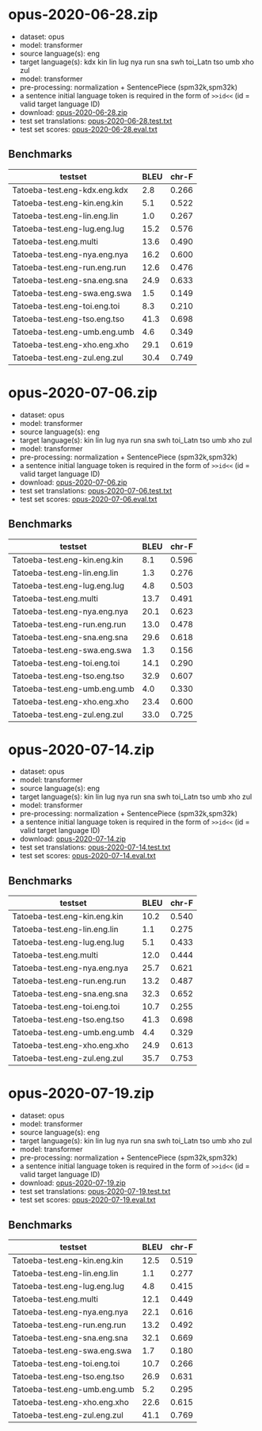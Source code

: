 # opus-2020-06-28.zip

* dataset: opus
* model: transformer
* source language(s): eng
* target language(s): kdx kin lin lug nya run sna swh toi_Latn tso umb xho zul
* model: transformer
* pre-processing: normalization + SentencePiece (spm32k,spm32k)
* a sentence initial language token is required in the form of `>>id<<` (id = valid target language ID)
* download: [opus-2020-06-28.zip](https://object.pouta.csc.fi/Tatoeba-MT-models/eng-bnt/opus-2020-06-28.zip)
* test set translations: [opus-2020-06-28.test.txt](https://object.pouta.csc.fi/Tatoeba-MT-models/eng-bnt/opus-2020-06-28.test.txt)
* test set scores: [opus-2020-06-28.eval.txt](https://object.pouta.csc.fi/Tatoeba-MT-models/eng-bnt/opus-2020-06-28.eval.txt)

## Benchmarks

| testset               | BLEU  | chr-F |
|-----------------------|-------|-------|
| Tatoeba-test.eng-kdx.eng.kdx 	| 2.8 	| 0.266 |
| Tatoeba-test.eng-kin.eng.kin 	| 5.1 	| 0.522 |
| Tatoeba-test.eng-lin.eng.lin 	| 1.0 	| 0.267 |
| Tatoeba-test.eng-lug.eng.lug 	| 15.2 	| 0.576 |
| Tatoeba-test.eng.multi 	| 13.6 	| 0.490 |
| Tatoeba-test.eng-nya.eng.nya 	| 16.2 	| 0.600 |
| Tatoeba-test.eng-run.eng.run 	| 12.6 	| 0.476 |
| Tatoeba-test.eng-sna.eng.sna 	| 24.9 	| 0.633 |
| Tatoeba-test.eng-swa.eng.swa 	| 1.5 	| 0.149 |
| Tatoeba-test.eng-toi.eng.toi 	| 8.3 	| 0.210 |
| Tatoeba-test.eng-tso.eng.tso 	| 41.3 	| 0.698 |
| Tatoeba-test.eng-umb.eng.umb 	| 4.6 	| 0.349 |
| Tatoeba-test.eng-xho.eng.xho 	| 29.1 	| 0.619 |
| Tatoeba-test.eng-zul.eng.zul 	| 30.4 	| 0.749 |

# opus-2020-07-06.zip

* dataset: opus
* model: transformer
* source language(s): eng
* target language(s): kin lin lug nya run sna swh toi_Latn tso umb xho zul
* model: transformer
* pre-processing: normalization + SentencePiece (spm32k,spm32k)
* a sentence initial language token is required in the form of `>>id<<` (id = valid target language ID)
* download: [opus-2020-07-06.zip](https://object.pouta.csc.fi/Tatoeba-MT-models/eng-bnt/opus-2020-07-06.zip)
* test set translations: [opus-2020-07-06.test.txt](https://object.pouta.csc.fi/Tatoeba-MT-models/eng-bnt/opus-2020-07-06.test.txt)
* test set scores: [opus-2020-07-06.eval.txt](https://object.pouta.csc.fi/Tatoeba-MT-models/eng-bnt/opus-2020-07-06.eval.txt)

## Benchmarks

| testset               | BLEU  | chr-F |
|-----------------------|-------|-------|
| Tatoeba-test.eng-kin.eng.kin 	| 8.1 	| 0.596 |
| Tatoeba-test.eng-lin.eng.lin 	| 1.3 	| 0.276 |
| Tatoeba-test.eng-lug.eng.lug 	| 4.8 	| 0.503 |
| Tatoeba-test.eng.multi 	| 13.7 	| 0.491 |
| Tatoeba-test.eng-nya.eng.nya 	| 20.1 	| 0.623 |
| Tatoeba-test.eng-run.eng.run 	| 13.0 	| 0.478 |
| Tatoeba-test.eng-sna.eng.sna 	| 29.6 	| 0.618 |
| Tatoeba-test.eng-swa.eng.swa 	| 1.3 	| 0.156 |
| Tatoeba-test.eng-toi.eng.toi 	| 14.1 	| 0.290 |
| Tatoeba-test.eng-tso.eng.tso 	| 32.9 	| 0.607 |
| Tatoeba-test.eng-umb.eng.umb 	| 4.0 	| 0.330 |
| Tatoeba-test.eng-xho.eng.xho 	| 23.4 	| 0.600 |
| Tatoeba-test.eng-zul.eng.zul 	| 33.0 	| 0.725 |

# opus-2020-07-14.zip

* dataset: opus
* model: transformer
* source language(s): eng
* target language(s): kin lin lug nya run sna swh toi_Latn tso umb xho zul
* model: transformer
* pre-processing: normalization + SentencePiece (spm32k,spm32k)
* a sentence initial language token is required in the form of `>>id<<` (id = valid target language ID)
* download: [opus-2020-07-14.zip](https://object.pouta.csc.fi/Tatoeba-MT-models/eng-bnt/opus-2020-07-14.zip)
* test set translations: [opus-2020-07-14.test.txt](https://object.pouta.csc.fi/Tatoeba-MT-models/eng-bnt/opus-2020-07-14.test.txt)
* test set scores: [opus-2020-07-14.eval.txt](https://object.pouta.csc.fi/Tatoeba-MT-models/eng-bnt/opus-2020-07-14.eval.txt)

## Benchmarks

| testset               | BLEU  | chr-F |
|-----------------------|-------|-------|
| Tatoeba-test.eng-kin.eng.kin 	| 10.2 	| 0.540 |
| Tatoeba-test.eng-lin.eng.lin 	| 1.1 	| 0.275 |
| Tatoeba-test.eng-lug.eng.lug 	| 5.1 	| 0.433 |
| Tatoeba-test.eng.multi 	| 12.0 	| 0.444 |
| Tatoeba-test.eng-nya.eng.nya 	| 25.7 	| 0.621 |
| Tatoeba-test.eng-run.eng.run 	| 13.2 	| 0.487 |
| Tatoeba-test.eng-sna.eng.sna 	| 32.3 	| 0.652 |
| Tatoeba-test.eng-toi.eng.toi 	| 10.7 	| 0.255 |
| Tatoeba-test.eng-tso.eng.tso 	| 41.3 	| 0.698 |
| Tatoeba-test.eng-umb.eng.umb 	| 4.4 	| 0.329 |
| Tatoeba-test.eng-xho.eng.xho 	| 24.9 	| 0.613 |
| Tatoeba-test.eng-zul.eng.zul 	| 35.7 	| 0.753 |

# opus-2020-07-19.zip

* dataset: opus
* model: transformer
* source language(s): eng
* target language(s): kin lin lug nya run sna swh toi_Latn tso umb xho zul
* model: transformer
* pre-processing: normalization + SentencePiece (spm32k,spm32k)
* a sentence initial language token is required in the form of `>>id<<` (id = valid target language ID)
* download: [opus-2020-07-19.zip](https://object.pouta.csc.fi/Tatoeba-MT-models/eng-bnt/opus-2020-07-19.zip)
* test set translations: [opus-2020-07-19.test.txt](https://object.pouta.csc.fi/Tatoeba-MT-models/eng-bnt/opus-2020-07-19.test.txt)
* test set scores: [opus-2020-07-19.eval.txt](https://object.pouta.csc.fi/Tatoeba-MT-models/eng-bnt/opus-2020-07-19.eval.txt)

## Benchmarks

| testset               | BLEU  | chr-F |
|-----------------------|-------|-------|
| Tatoeba-test.eng-kin.eng.kin 	| 12.5 	| 0.519 |
| Tatoeba-test.eng-lin.eng.lin 	| 1.1 	| 0.277 |
| Tatoeba-test.eng-lug.eng.lug 	| 4.8 	| 0.415 |
| Tatoeba-test.eng.multi 	| 12.1 	| 0.449 |
| Tatoeba-test.eng-nya.eng.nya 	| 22.1 	| 0.616 |
| Tatoeba-test.eng-run.eng.run 	| 13.2 	| 0.492 |
| Tatoeba-test.eng-sna.eng.sna 	| 32.1 	| 0.669 |
| Tatoeba-test.eng-swa.eng.swa 	| 1.7 	| 0.180 |
| Tatoeba-test.eng-toi.eng.toi 	| 10.7 	| 0.266 |
| Tatoeba-test.eng-tso.eng.tso 	| 26.9 	| 0.631 |
| Tatoeba-test.eng-umb.eng.umb 	| 5.2 	| 0.295 |
| Tatoeba-test.eng-xho.eng.xho 	| 22.6 	| 0.615 |
| Tatoeba-test.eng-zul.eng.zul 	| 41.1 	| 0.769 |

